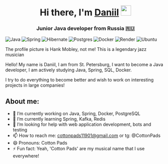 <h1 align="center">Hi there, I'm <a href="https://daniilshat.ru/" target="_blank">Daniil</a> 
<img src="https://github.com/blackcater/blackcater/raw/main/images/Hi.gif" height="32"/></h1>
<h3 align="center">Junior Java developer from Russia 🇷🇺</h3>

![Java](https://img.shields.io/badge/java-%23ED8B00.svg?style=for-the-badge&logo=openjdk&logoColor=white)
![Spring](https://img.shields.io/badge/spring-%236DB33F.svg?style=for-the-badge&logo=spring&logoColor=white)
![Hibernate](https://img.shields.io/badge/Hibernate-59666C?style=for-the-badge&logo=Hibernate&logoColor=white)
![Postgres](https://img.shields.io/badge/postgres-%23316192.svg?style=for-the-badge&logo=postgresql&logoColor=white)
![Docker](https://img.shields.io/badge/docker-%230db7ed.svg?style=for-the-badge&logo=docker&logoColor=white)
![Render](https://img.shields.io/badge/Render-%46E3B7.svg?style=for-the-badge&logo=render&logoColor=white)
![Ubuntu](https://img.shields.io/badge/Ubuntu-E95420?style=for-the-badge&logo=ubuntu&logoColor=white)

The profile picture is Hank Mobley, not me! This is a legendary jazz musician

Hello! My name is Daniil, I am from St. Petersburg, I want to become 
a Java developer, I am actively studying Java, Spring, SQL, Docker.

I try to do everything to become better and wish to work on interesting projects in large companies!

## About me:

- 🔭 I’m currently working on Java, Spring, Docker, PostgreSQL
- 🌱 I’m currently learning Spring, Kafka, Redis
- 🤔 I’m looking for help with web application development, bots and testing
- 📫 How to reach me: cottonpads11901@gmail.com or tg: @CottonPads
- 😄 Pronouns: Cotton Pads
- ⚡ Fun fact: Yeah, 'Cotton Pads' are my musical name that I use everywhere!

